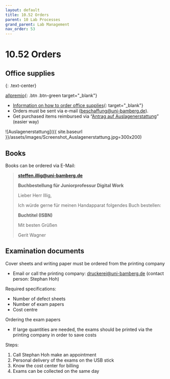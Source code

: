 ```yaml
---
layout: default
title: 10.52 Orders
parent: 10 Lab Processes
grand_parent: Lab Management
nav_order: 53
---
```


# 10.52 Orders

## Office supplies

{: .text-center}

[allpremio](https://allpremio.privatepilot.de/allpremio/uni-bamberg/){: .btn .btn-green target="_blank"}

- [Information on how to order office supplies](https://www.uni-bamberg.de/abt-haushalt/bestellung-von-bueromaterial/){: target="_blank"}
- Orders must be sent via e-mail (beschaffung@uni-bamberg.de).
- Get purchased items reimbursed via “[Antrag auf Auslagenerstattung](https://www.uni-bamberg.de/fileadmin/abt-haushalt/Antrag_auf_Auslagenerstattung_pdf.pdf)” (easier way)
  
![Auslagenerstattung]({{ site.baseurl }}/assets/images/Screenshot_Auslagenerstattung.jpg=300x200)

<!-- Including IT, supplies, books -->

## Books

Books can be ordered via E-Mail:

> **steffen.illig@uni-bamberg.de**
> 
> **Buchbestellung für Juniorprofessur Digital Work**
> 
> Lieber Herr Illig,
>
> Ich würde gerne für meinen Handapparat folgendes Buch bestellen:
>
> **Buchtitel (ISBN)**
>
> Mit besten Grüßen
>
> Gerit Wagner

## Examination documents

Cover sheets and writing paper must be ordered from the printing company
- Email or call the printing company: druckerei@uni-bamberg.de (contact person: Stephan Hoh)

Required specifications:
- Number of defect sheets
- Number of exam papers
- Cost centre

Ordering the exam papers
- If large quantities are needed, the exams should be printed via the printing company in order to save costs

Steps:

1. Call Stephan Hoh make an appointment
2. Personal delivery of the exams on the USB stick
3. Know the cost center for billing
4. Exams can be collected on the same day
